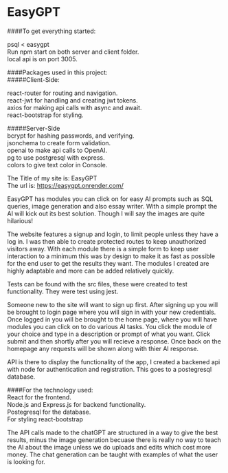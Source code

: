 # EasyGPT 

####To get everything started:  

psql < easygpt  
Run npm start on both server and client folder.  
local api is on port 3005.  

####Packages used in this project:  
#####Client-Side:  

react-router for routing and navigation.  
react-jwt for handling and creating jwt tokens.  
axios for making api calls with async and await.  
react-bootstrap for styling.  


#####Server-Side  
bcrypt for hashing passwords, and verifying.  
jsonchema to create form validation.  
openai to make api calls to OpenAI.  
pg to use postgresql with express.  
colors to give text color in Console. 



The Title of my site is: EasyGPT   
The url is: https://easygpt.onrender.com/  

EasyGPT has modules you can click on for easy AI prompts such as SQL queries, image generation and also essay writer. With a simple prompt the AI will kick out its best solution. Though I will say the images are quite hilarious!  

The website features a signup and login, to limit people unless they have a log in. I was then able to create protected routes to keep unauthorized visitors away.  With each module there is a simple form to keep user interaction to a minimum this was by design to make it as fast as possible for the end user to get the results they want. The modules I created are highly adaptable and more can be added relatively quickly.  


Tests can be found with the src files, these were created to test functionality. They were test using jest.  

Someone new to the site will want to sign up first. After signing up you will be brought to login page where you will sign in with your new credentials. Once logged in you will be brought to the home page, where you will have modules you can click on to do various AI tasks. You click the module of your choice and type in a description or prompt of what you want. Click submit and then shortly after you will recieve a response. Once back on the homepage any requests will be shown along with thier AI response.  

API is there to display the functionality of the app, I created a backened api with node for authentication and registration. This goes to a postegresql database.  

####For the technology used:   
React for the frontend.  
Node.js and Express.js for backend functionality.  
Postegresql for the database.  
For styling react-bootstrap  

The API calls made to the chatGPT are structured in a way to give the best results, minus the image generation becuase there is really no way to teach the AI about the image unless we do uploads and edits which cost more money. The chat generation can be taught with examples of what the user is looking for.